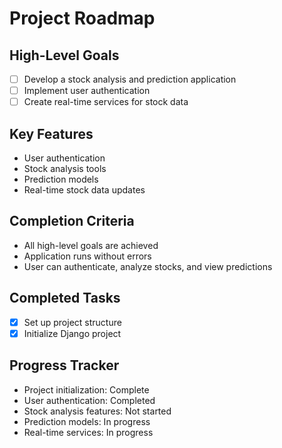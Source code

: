 # Project Roadmap

## High-Level Goals
- [ ] Develop a stock analysis and prediction application
- [ ] Implement user authentication
- [ ] Create real-time services for stock data

## Key Features
- User authentication
- Stock analysis tools
- Prediction models
- Real-time stock data updates

## Completion Criteria
- All high-level goals are achieved
- Application runs without errors
- User can authenticate, analyze stocks, and view predictions

## Completed Tasks
- [x] Set up project structure
- [x] Initialize Django project

## Progress Tracker
- Project initialization: Complete
- User authentication: Completed
- Stock analysis features: Not started
- Prediction models: In progress
- Real-time services: In progress
